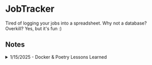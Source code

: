 # JobTracker
Tired of logging your jobs into a spreadsheet. Why not a database? Overkill? Yes, but it's fun :)

## Notes

<details>
<summary>1/15/2025 - Docker & Poetry Lessons Learned</summary>

Wow it was freaking dumb of me to thinking of putting poetry in a docker 
container, when a docker container is virtually meant for isolation.

Okay so after 3 hours then of perfecting my dockerfile I decied to do:

```sh
poetry export --without-hashes --format=requirements.txt > requirements.txt
```

So much simpler now I can just pip install the requirements.txt, but what no one tells you is that export must be installed. Poetry has plugins! To install just do:

```sh
poetry self add poetry-plugin-export
```

Overall if you ever think of adding a venv, poetry, or some other virtual enviroment in your docker container just don't it is pointless in most cases.

</details>